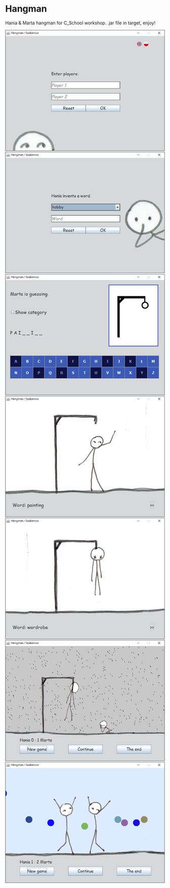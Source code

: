 # Hangman
Hania &amp; Marta hangman for C_School workshop.
.jar file in target, enjoy!

![login](https://github.com/MartaDylewska/Hangman/blob/master/src/main/resources/login1.png)
![create](https://github.com/MartaDylewska/Hangman/blob/master/src/main/resources/create1.png)
![guess](https://github.com/MartaDylewska/Hangman/blob/master/src/main/resources/guess1.png)
![onewon](https://github.com/MartaDylewska/Hangman/blob/master/src/main/resources/won1.png)
![onelost](https://github.com/MartaDylewska/Hangman/blob/master/src/main/resources/lost1.png)
![result](https://github.com/MartaDylewska/Hangman/blob/master/src/main/resources/finish1.png)
![result](https://github.com/MartaDylewska/Hangman/blob/master/src/main/resources/finish2.png)
